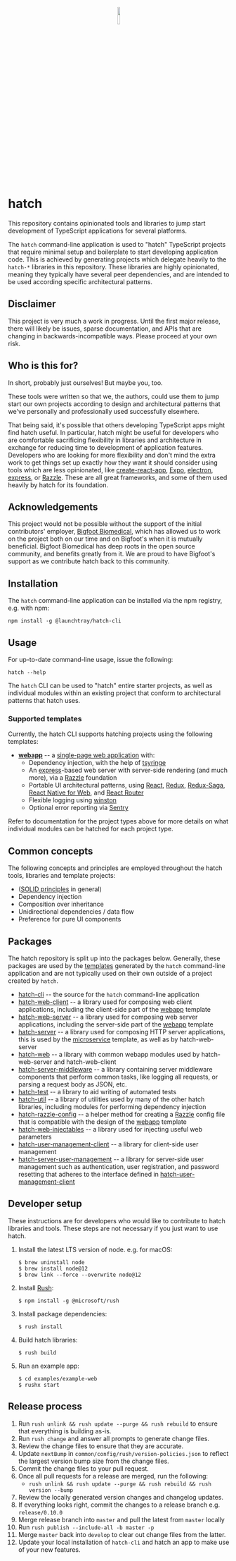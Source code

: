 <p align="center"> 
  <img src="https://github.com/launchtray/hatch/raw/assets/hatch_eyes.png" width="10%">
</p>

# hatch
This repository contains opinionated tools and libraries to jump start development of TypeScript applications for 
several platforms.

The `hatch` command-line application is used to "hatch" TypeScript projects that require minimal setup and boilerplate
to start developing application code. This is achieved by generating projects which delegate heavily to the `hatch-*` 
libraries in this repository. These libraries are highly opinionated, meaning they typically have several peer 
dependencies, and are intended to be used according specific architectural patterns.

## Disclaimer
This project is very much a work in progress. Until the first major release, there will likely be issues, sparse 
documentation, and APIs that are changing in backwards-incompatible ways. Please proceed at your own risk.

## Who is this for?
In short, probably just ourselves! But maybe you, too.

These tools were written so that we, the authors, could use them to jump start our own projects according to design
and architectural patterns that we've personally and professionally used successfully elsewhere.

That being said, it's possible that others developing TypeScript apps might find hatch useful. In particular, hatch
might be useful for developers who are comfortable sacrificing flexibility in libraries and architecture in exchange for
reducing time to development of application features. Developers who are looking for more flexibility and don't mind the
extra work to get things set up exactly how they want it should consider using tools which are less opinionated, like
[create-react-app](https://github.com/facebook/create-react-app), 
[Expo](https://expo.io/), 
[electron](https://electronjs.org), 
[express](http://expressjs.com), or 
[Razzle](https://github.com/jaredpalmer/razzle). 
These are all great frameworks, and some of them used heavily by hatch for its foundation. 

## Acknowledgements
This project would not be possible without the support of the initial contributors' employer, 
[Bigfoot Biomedical](https://www.bigfootbiomedical.com/), which has allowed us to work on the project both on our time 
and on Bigfoot's when it is mutually beneficial. Bigfoot Biomedical has deep roots in the open source community, and 
benefits greatly from it. We are proud to have Bigfoot's support as we contribute hatch back to this community.

## Installation
The `hatch` command-line application can be installed via the npm registry, e.g. with npm:
```
npm install -g @launchtray/hatch-cli
```

## Usage
For up-to-date command-line usage, issue the following:
```
hatch --help
```

The `hatch` CLI can be used to "hatch" entire starter projects, as well as individual modules within an existing project that conform to
architectural patterns that hatch uses.

### Supported templates
Currently, the hatch CLI supports hatching projects using the following templates:
* **[webapp](tools/hatch-cli/src/templates/webapp)** --
a [single-page web application](https://en.wikipedia.org/wiki/Single-page_application) with:
    * Dependency injection, with the help of [tsyringe](https://github.com/microsoft/tsyringe)
    * An [express](https://expressjs.com)-based web server with server-side rendering (and much more), via a 
      [Razzle](https://github.com/jaredpalmer/razzle) foundation
    * Portable UI architectural patterns, using 
        [React](https://reactjs.org), 
        [Redux](https://redux.js.org), 
        [Redux-Saga](https://redux-saga.js.org), 
        [React Native for Web](http://necolas.github.io/react-native-web), and
        [React Router](https://reacttraining.com/react-router)
    * Flexible logging using [winston](https://github.com/winstonjs/winston)
    * Optional error reporting via [Sentry](https://sentry.io)
    
Refer to documentation for the project types above for more details on what individual modules can be hatched for each
project type.

## Common concepts 
The following concepts and principles are employed throughout the hatch tools, libraries and template projects:
* ([SOLID principles](https://en.wikipedia.org/wiki/SOLID) in general)
* Dependency injection 
* Composition over inheritance
* Unidirectional dependencies / data flow
* Preference for pure UI components

## Packages
The hatch repository is split up into the packages below. Generally, these packages are used by the 
[templates](#supported-templates) generated by the `hatch` command-line application and are not typically used on their 
own outside of a project created by `hatch`.
* [hatch-cli](tools/hatch-cli) -- the source for the `hatch` command-line application
* [hatch-web-client](libraries/hatch-web-client) -- a library used for composing web client applications, including the 
  client-side part of the [webapp](tools/hatch-cli/src/templates/webapp) template
* [hatch-web-server](libraries/hatch-web-server) -- a library used for composing web server applications, including the 
  server-side part of the [webapp](tools/hatch-cli/src/templates/webapp) template
* [hatch-server](libraries/hatch-server) -- a library used for composing HTTP server applications, this is used by the
  [microservice](tools/hatch-cli/src/templates/microservice) template, as well as by hatch-web-server
* [hatch-web](libraries/hatch-web) -- a library with common webapp modules used by hatch-web-server and hatch-web-client
* [hatch-server-middleware](libraries/hatch-server-middleware) -- a library containing server middleware components that
  perform common tasks, like logging all requests, or parsing a request body as JSON, etc.
* [hatch-test](libraries/hatch-test) -- a library to aid writing of automated tests
* [hatch-util](libraries/hatch-util) -- a library of utilities used by many of the other hatch libraries, including
  modules for performing dependency injection
* [hatch-razzle-config](libraries/hatch-razzle-config) -- a helper method for creating a 
  [Razzle](https://github.com/jaredpalmer/razzle) config file that is compatible with the design of the 
  [webapp](tools/hatch-cli/src/templates/webapp) template
* [hatch-web-injectables](libraries/hatch-web-injectables) -- a library used for injecting useful web parameters
* [hatch-user-management-client](libraries/hatch-user-management-client) -- a library for client-side user management
* [hatch-server-user-management](libraries/hatch-server-user-management) -- a library for server-side user management 
  such as authentication, user registration, and password resetting that adheres to the interface defined in 
  [hatch-user-management-client](libraries/hatch-user-management-client)


## Developer setup
These instructions are for developers who would like to contribute to hatch libraries and tools. These steps are not 
necessary if you just want to use hatch.

1. Install the latest LTS version of node. e.g. for macOS:

    ```
    $ brew uninstall node
    $ brew install node@12
    $ brew link --force --overwrite node@12
    ```

1. Install [Rush](https://rushjs.io/pages/intro/welcome/):

    ```
    $ npm install -g @microsoft/rush
    ```
    
1. Install package dependencies:

    ```
    $ rush install
    ```
    
1. Build hatch libraries:

    ```
    $ rush build
    ```
    
1. Run an example app:

    ```
    $ cd examples/example-web
    $ rushx start
    ```
    
## Release process

1. Run `rush unlink && rush update --purge && rush rebuild` to ensure that everything is building as-is.
1. Run `rush change` and answer all prompts to generate change files.
1. Review the change files to ensure that they are accurate.
1. Update `nextBump` in `common/config/rush/version-policies.json` to reflect the largest version bump size from the change files.
1. Commit the change files to your pull request.
1. Once all pull requests for a release are merged, run the following:
   - `rush unlink && rush update --purge && rush rebuild && rush version --bump`
1. Review the locally generated version changes and changelog updates.
1. If everything looks right, commit the changes to a release branch e.g. `release/0.10.0`
1. Merge release branch into `master` and pull the latest from `master` locally
1. Run `rush publish --include-all -b master -p`
1. Merge `master` back into `develop` to clear out change files from the latter.
1. Update your local installation of `hatch-cli` and hatch an app to make use of your new features.
